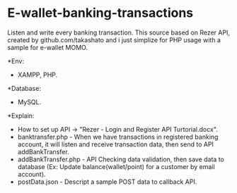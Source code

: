 # E-wallet-banking-transactions
Listen and write every banking transaction. This source based on Rezer API, created by github.com/takashato and i just simplize for PHP usage with a sample for e-wallet MOMO.

*Env:
- XAMPP, PHP.

*Database:
- MySQL.

*Explain:
- How to set up API -> "Rezer - Login and Register API Turtorial.docx".
- banktransfer.php - When we have transactions in registered banking account, it will listen and receive transaction data, then send to API addBankTransfer.
- addBankTransfer.php - API Checking data validation, then save data to database (Ex: Update balance(wallet/point) for a customer by email account).
- postData.json - Descript a sample POST data to callback API.

